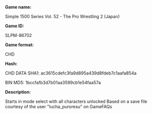 ﻿**Game name:**

Simple 1500 Series Vol. 52 - The Pro Wrestling 2 (Japan)

**Game ID:**

SLPM-86702

**Game format:**

CHD

**Hash:**

CHD DATA SHA1: ac3615cdefc3fa9d895a439d8fdeb7c1aafa854a

BIN MD5: 1bccfafb3d7b01aa3599cb1e54faa57a

**Description:**

Starts in mode select with all characters unlocked
Based on a save file courtesy of the user "lucha_puroresu" on GameFAQs